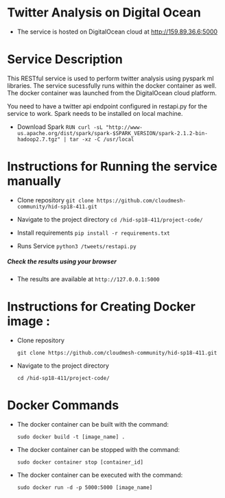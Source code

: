 # Twitter Analysis on Digital Ocean

* The service is hosted on DigitalOcean cloud at http://159.89.36.6:5000 

# Service Description

This RESTful service is used to perform twitter analysis using pyspark ml libraries. The service sucessfully
runs within the docker container as well. The docker container was launched from the DigitalOcean cloud platform.

You need to have a twitter api endpoint configured in restapi.py for the service to work. Spark needs to be installed on local machine.
* Download Spark
    `
    RUN curl -sL "http://www-us.apache.org/dist/spark/spark-$SPARK_VERSION/spark-2.1.2-bin-hadoop2.7.tgz" | tar -xz -C /usr/local
    `
# Instructions for Running the service manually

* Clone repository
    `
    git clone https://github.com/cloudmesh-community/hid-sp18-411.git
    `  

* Navigate to the project directory
    `
    cd /hid-sp18-411/project-code/
    `
    
* Install requirements
    `
    pip install -r requirements.txt
    `
* Runs Service
    `
    python3 /tweets/restapi.py
    `
##### Check the results using your browser
* The results are available at
    `
    http://127.0.0.1:5000
    `

# Instructions for Creating Docker image :

* Clone repository

    `
    git clone https://github.com/cloudmesh-community/hid-sp18-411.git
    `  

* Navigate to the project directory

    `
    cd /hid-sp18-411/project-code/
    `


# Docker Commands

* The docker container can be built with the command: 

    `
    sudo docker build -t [image_name] .
    `  
* The docker container can be stopped with the command: 

    `
    sudo docker container stop [container_id]
    `  
    
* The docker container can be executed with the command: 

    `
    sudo docker run -d -p 5000:5000 [image_name]
    `  


